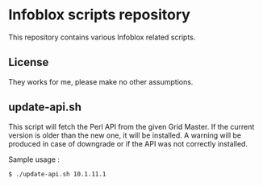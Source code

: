 Infoblox scripts repository
=============================

This repository contains various Infoblox related scripts.

License
---------

They works for me, please make no other assumptions.

update-api.sh
-------------

This script will fetch the Perl API from the given Grid Master.
If the current version is older than the new one, it will be installed.
A warning will be produced in case of downgrade or if the API was not correctly installed.

Sample usage :

	$ ./update-api.sh 10.1.11.1

